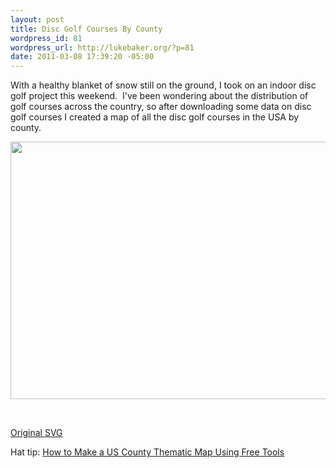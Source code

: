 ```yaml
--- 
layout: post
title: Disc Golf Courses By County
wordpress_id: 81
wordpress_url: http://lukebaker.org/?p=81
date: 2011-03-08 17:39:20 -05:00
---
```

With a healthy blanket of snow still on the ground, I took on an indoor disc golf project this weekend.  I've been wondering about the distribution of golf courses across the country, so after downloading some data on disc golf courses I created a map of all the disc golf courses in the USA by county.

<a href="{{site.url}}/upload/courses-1280.jpg"><img class="alignnone size-full wp-image-83" style="border: 0px initial initial;" title="courses-650" src="{{site.url}}/upload/courses-650.jpg" alt="" width="650" height="412" /></a>

&nbsp;

<a href="{{site.url}}/upload/counties_by_course_number.svg" target="_blank">Original SVG</a>

Hat tip: <a href="http://flowingdata.com/2009/11/12/how-to-make-a-us-county-thematic-map-using-free-tools/" target="_blank">How to Make a US County Thematic Map Using Free Tools</a>
